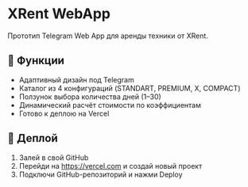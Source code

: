 
# XRent WebApp

Прототип Telegram Web App для аренды техники от XRent.

## 🔧 Функции
- Адаптивный дизайн под Telegram
- Каталог из 4 конфигураций (STANDART, PREMIUM, X, COMPACT)
- Ползунок выбора количества дней (1–30)
- Динамический расчёт стоимости по коэффициентам
- Готово к деплою на Vercel

## 🚀 Деплой
1. Залей в свой GitHub
2. Перейди на https://vercel.com и создай новый проект
3. Подключи GitHub-репозиторий и нажми Deploy
